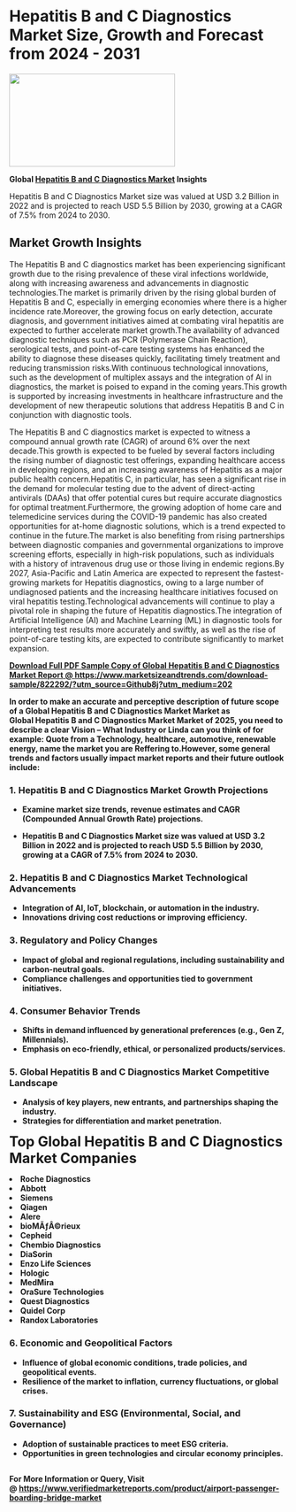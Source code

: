 <H1>Hepatitis B and C Diagnostics Market Size, Growth and Forecast from 2024 - 2031</H1><img class="aligncenter size-medium wp-image-584254" src="https://thirdeyenews.in/wp-content/uploads/2024/09/Global-Market-Research-300x168.jpeg" alt="" width="300" height="168" /><p><strong>Global&nbsp;<a href="https://www.marketsizeandtrends.com/download-sample/822292/?utm_source=Github8j?utm_medium=202">Hepatitis B and C Diagnostics Market</a> Insights</strong></p><p>Hepatitis B and C Diagnostics Market size was valued at USD 3.2 Billion in 2022 and is projected to reach USD 5.5 Billion by 2030, growing at a CAGR of 7.5% from 2024 to 2030.</p><p><h2>Market Growth Insights</h2> <p>The Hepatitis B and C diagnostics market has been experiencing significant growth due to the rising prevalence of these viral infections worldwide, along with increasing awareness and advancements in diagnostic technologies.The market is primarily driven by the rising global burden of Hepatitis B and C, especially in emerging economies where there is a higher incidence rate.Moreover, the growing focus on early detection, accurate diagnosis, and government initiatives aimed at combating viral hepatitis are expected to further accelerate market growth.The availability of advanced diagnostic techniques such as PCR (Polymerase Chain Reaction), serological tests, and point-of-care testing systems has enhanced the ability to diagnose these diseases quickly, facilitating timely treatment and reducing transmission risks.With continuous technological innovations, such as the development of multiplex assays and the integration of AI in diagnostics, the market is poised to expand in the coming years.This growth is supported by increasing investments in healthcare infrastructure and the development of new therapeutic solutions that address Hepatitis B and C in conjunction with diagnostic tools.</p> <p><strong><a href="#"></a></strong></p> <p>The Hepatitis B and C diagnostics market is expected to witness a compound annual growth rate (CAGR) of around 6% over the next decade.This growth is expected to be fueled by several factors including the rising number of diagnostic test offerings, expanding healthcare access in developing regions, and an increasing awareness of Hepatitis as a major public health concern.Hepatitis C, in particular, has seen a significant rise in the demand for molecular testing due to the advent of direct-acting antivirals (DAAs) that offer potential cures but require accurate diagnostics for optimal treatment.Furthermore, the growing adoption of home care and telemedicine services during the COVID-19 pandemic has also created opportunities for at-home diagnostic solutions, which is a trend expected to continue in the future.The market is also benefiting from rising partnerships between diagnostic companies and governmental organizations to improve screening efforts, especially in high-risk populations, such as individuals with a history of intravenous drug use or those living in endemic regions.By 2027, Asia-Pacific and Latin America are expected to represent the fastest-growing markets for Hepatitis diagnostics, owing to a large number of undiagnosed patients and the increasing healthcare initiatives focused on viral hepatitis testing.Technological advancements will continue to play a pivotal role in shaping the future of Hepatitis diagnostics.The integration of Artificial Intelligence (AI) and Machine Learning (ML) in diagnostic tools for interpreting test results more accurately and swiftly, as well as the rise of point-of-care testing kits, are expected to contribute significantly to market expansion.<p><strong><a href="#"></p><p><span class=""><strong>Download Full PDF Sample Copy of Global Hepatitis B and C Diagnostics Market Report</strong> @ <a href="https://www.marketsizeandtrends.com/download-sample/822292/?utm_source=Github8j?utm_medium=202" target="_blank">https://www.marketsizeandtrends.com/download-sample/822292/?utm_source=Github8j?utm_medium=202</a></span></p><p>In order to make an accurate and perceptive description of future scope of a Global&nbsp;Hepatitis B and C Diagnostics Market Market as Global&nbsp;Hepatitis B and C Diagnostics Market Market of 2025, you need to describe a clear Vision &ndash; What Industry or Linda can you think of for example: Quote from a Technology, healthcare, automotive, renewable energy, name the market you are Reffering to.However, some general trends and factors usually impact market reports and their future outlook include:</p><h3>1.&nbsp;<strong>Hepatitis B and C Diagnostics Market Growth Projections</strong></h3><ul><li>Examine market size trends, revenue estimates and CAGR (Compounded Annual Growth Rate) projections.</li><li><p>Hepatitis B and C Diagnostics Market size was valued at USD 3.2 Billion in 2022 and is projected to reach USD 5.5 Billion by 2030, growing at a CAGR of 7.5% from 2024 to 2030.</p></li></ul><h3>2.&nbsp;<strong>Hepatitis B and C Diagnostics Market Technological Advancements</strong></h3><ul><li>Integration of AI, IoT, blockchain, or automation in the industry.</li><li>Innovations driving cost reductions or improving efficiency.</li></ul><h3>3.&nbsp;<strong>Regulatory and Policy Changes</strong></h3><ul><li>Impact of global and regional regulations, including sustainability and carbon-neutral goals.</li><li>Compliance challenges and opportunities tied to government initiatives.</li></ul><h3>4.&nbsp;<strong>Consumer Behavior Trends</strong></h3><ul><li>Shifts in demand influenced by generational preferences (e.g., Gen Z, Millennials).</li><li>Emphasis on eco-friendly, ethical, or personalized products/services.</li></ul><h3>5.&nbsp;<strong>Global Hepatitis B and C Diagnostics Market Competitive Landscape</strong></h3><ul><li>Analysis of key players, new entrants, and partnerships shaping the industry.</li><li>Strategies for differentiation and market penetration.</li></ul><p data-pm-slice="1 1 []"><span style="color: inherit; font-family: inherit; font-size: 25px;">Top Global Hepatitis B and C Diagnostics Market Companies</span></p><div class="" data-test-id=""><p><li>Roche Diagnostics</li><li> Abbott</li><li> Siemens</li><li> Qiagen</li><li> Alere</li><li> bioMÃƒÂ©rieux</li><li> Cepheid</li><li> Chembio Diagnostics</li><li> DiaSorin</li><li> Enzo Life Sciences</li><li> Hologic</li><li> MedMira</li><li> OraSure Technologies</li><li> Quest Diagnostics</li><li> Quidel Corp</li><li> Randox Laboratories</li></p></div><h3>6.&nbsp;<strong>Economic and Geopolitical Factors</strong></h3><ul><li>Influence of global economic conditions, trade policies, and geopolitical events.</li><li>Resilience of the market to inflation, currency fluctuations, or global crises.</li></ul><h3>7.&nbsp;<strong>Sustainability and ESG (Environmental, Social, and Governance)</strong></h3><ul><li>Adoption of sustainable practices to meet ESG criteria.</li><li>Opportunities in green technologies and circular economy principles.</li></ul><h2><strong style="font-size: 14px;">For More Information or Query, Visit @&nbsp;</strong><a style="background-color: #ffffff; font-size: 14px;" href="https://www.marketsizeandtrends.com/report/hepatitis-b-and-c-diagnostics-market/" target="_blank">https://www.verifiedmarketreports.com/product/airport-passenger-boarding-bridge-market</a></h2>